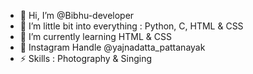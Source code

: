 - 👋 Hi, I’m @Bibhu-developer
- 👀 I’m little bit into everything : Python, C, HTML & CSS 
- 🌱 I’m currently learning HTML & CSS
- 💞️ Instagram Handle @yajnadatta_pattanayak
- ⚡ Skills : Photography & Singing

<!---
Bibhu-developer/Bibhu-developer is a ✨ special ✨ repository because its `README.md` (this file) appears on your GitHub profile.
You can click the Preview link to take a look at your changes.
--->
